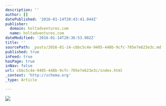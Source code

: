 ```yaml
---
description: ''
author: []
datePublished: '2016-01-14T20:43:41.044Z'
publisher:
  domain: holtadventures.com
  name: holtadventures.com
dateModified: '2016-01-14T20:36:53.902Z'
title: ''
sourcePath: _posts/2016-01-14-cbbc5c4e-9405-448b-9cfc-705e7e623e3c.md
published: true
inFeed: true
hasPage: true
inNav: false
url: cbbc5c4e-9405-448b-9cfc-705e7e623e3c/index.html
_context: 'http://schema.org'
_type: Article

---
```

![](http://holtadventures.com/wp-content/Gallery/Laos/DSC_0069.JPG)